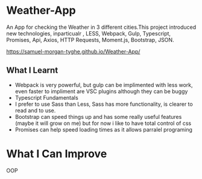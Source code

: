 # Weather-App
An App for checking the Weather in 3 different cities.This project introduced new technologies, inparticualr , LESS, Webpack, Gulp, Typescript, Promises, Api, Axios, HTTP Requests, Moment.js, Bootstrap, JSON.

https://samuel-morgan-tyghe.github.io/Weather-App/

## What I Learnt
* Webpack is very powerful, but gulp can be implimented with less work, even faster to impliment are VSC plugins although they can be buggy
* Typescript Fundamentals
* I prefer to use Sass than Less, Sass has more functionality, is clearer to read and to use.
* Bootstrap can speed things up and has some really useful features (maybe it will grow on me) but for now i like to have total control of css 
* Promises can help speed loading times as it allows parralel programing

# What I Can Improve
OOP
